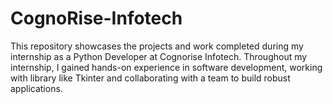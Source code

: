 # CognoRise-Infotech
This repository showcases the projects and work completed during my internship as a Python Developer at Cognorise Infotech. Throughout my internship, I gained hands-on experience in software development, working with library like Tkinter and collaborating with a team to build robust applications.
